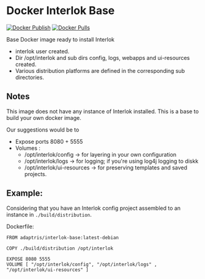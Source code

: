 # Docker Interlok Base

[![Docker Publish](https://github.com/adaptris/docker-interlok-base/actions/workflows/docker-publish.yml/badge.svg)](https://github.com/adaptris/docker-interlok-base/actions/workflows/docker-publish.yml)
[![Docker Pulls](https://img.shields.io/docker/pulls/adaptris/interlok-base.svg)](https://hub.docker.com/r/adaptris/interlok-base/)

Base Docker image ready to install Interlok

* interlok user created.
* Dir /opt/interlok and sub dirs config, logs, webapps and ui-resources created.
* Various distribution platforms are defined in the corresponding sub directories.

## Notes

This image does not have any instance of Interlok installed. This is a base to build your own docker image.

Our suggestions would be to

* Expose ports 8080 + 5555
* Volumes :
    * /opt/interlok/config -> for layering in your own configuration
    * /opt/interlok/logs  -> for logging; if you're using log4j logging to diskk
    * /opt/interlok/ui-resources -> for preserving templates and saved projects.

## Example:

Considering that you have an Interlok config project assembled to an instance in `./build/distribution`.

Dockerfile:

```
FROM adaptris/interlok-base:latest-debian

COPY ./build/distribution /opt/interlok

EXPOSE 8080 5555
VOLUME [ "/opt/interlok/config", "/opt/interlok/logs" , "/opt/interlok/ui-resources" ]
```
